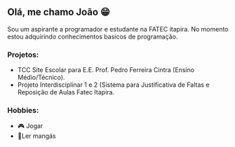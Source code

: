 ## Olá, me chamo João 😁
Sou um aspirante a programador e estudante na FATEC itapira. No momento estou adquirindo conhecimentos basicos de programação.

### Projetos:
- TCC Site Escolar para E.E. Prof. Pedro Ferreira Cintra (Ensino Médio/Técnico).
- Projeto Interdisciplinar 1 e 2 (Sistema para Justificativa de Faltas e Reposição de Aulas Fatec Itapira.
### Hobbies:
- 🎮 Jogar
- 📖Ler mangás
